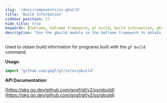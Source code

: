 ```yaml
---
slug: '/docs/components/os-gbuild'
title: 'Build Information'
sidebar_position: 17
hide_title: true
keywords: [GoFrame, GoFrame framework, gf build, build information, gbuild, program build, Go language, API documentation, software development, code import]
description: "Use the gbuild module in the GoFrame framework to obtain program build information. After building the program with the gf build command, you can access the build information through the gbuild module. This module is part of the GoFrame framework, supporting Go language software developers to quickly retrieve and utilize build data, providing simple and easy-to-use API documentation."
---
```


Used to obtain build information for programs built with the `gf build` command.

**Usage**:

```go
import "github.com/gogf/gf/v2/os/gbuild"
```

**API Documentation**:

[https://pkg.go.dev/github.com/gogf/gf/v2/os/gbuild](https://pkg.go.dev/github.com/gogf/gf/v2/os/gbuild)